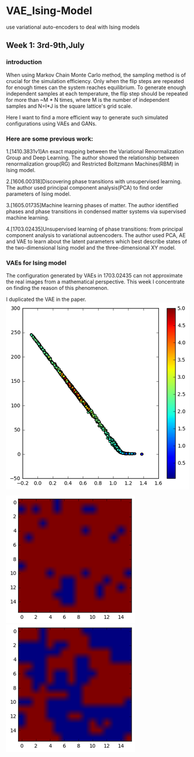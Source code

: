 # VAE_Ising-Model
use variational auto-encoders to deal with Ising models


Week 1: 3rd-9th,July
----
### introduction
When using Markov Chain Monte Carlo method, the sampling method is of crucial for the simulation efficiency. Only when the flip steps are repeated for enough times can the system reaches equilibrium. To generate enough independent samples at each temperature, the flip step should be repeated for more than ~M * N times, where M is the number of independent samples and N=I*J is the square lattice's grid scale.

Here I want to find a more efficient way to generate such simulated configurations using VAEs and GANs.

### Here are some previous work:
1.[1410.3831v1]An exact mapping between the Variational Renormalization Group and Deep Learning. The author showed the relationship between renormalization group(RG) and Restricted Boltzmann Machines(RBM) in Ising model.

2.[1606.00318]Discovering phase transitions with unsupervised learning. The author used principal component analysis(PCA) to find order parameters of Ising model.

3.[1605.01735]Machine learning phases of matter. The author identified phases and phase transitions in condensed matter systems via supervised machine learning.

4.[1703.02435]Unsupervised learning of phase transitions: from principal component analysis to variational autoencoders. The author used PCA, AE and VAE to learn about the latent parameters which best describe states of the two-dimensional Ising model and the three-dimensional XY model.

### VAEs for Ising model
The configuration generated by VAEs in 1703.02435 can not approximate the real images from a mathematical perspective. This week I concentrate on finding the reason of this phenomenon.

I duplicated the VAE in the paper.
![image](https://github.com/tensorstone/VAE_Ising-Model/blob/master/A%20line%E4%B8%80%E6%9D%A1%E7%9B%B4%E7%BA%BF.png)





![image](https://github.com/tensorstone/VAE_Ising-Model/blob/master/Gen1.png)
![image](https://github.com/tensorstone/VAE_Ising-Model/blob/master/Gen2.png)



